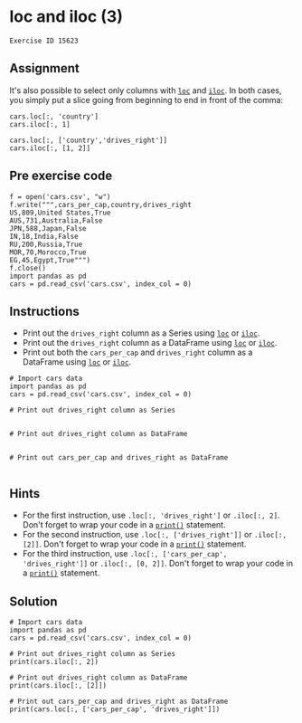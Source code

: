 
#  loc and iloc (3)

```
Exercise ID 15623
```

##  Assignment 

It's also possible to select only columns with [`loc`](https://pandas.pydata.org/pandas-docs/stable/indexing.html#different-choices-for-indexing) and [`iloc`](https://pandas.pydata.org/pandas-docs/stable/indexing.html#different-choices-for-indexing). In both cases, you simply put a slice going from beginning to end in front of the comma:

```
cars.loc[:, 'country']
cars.iloc[:, 1]

cars.loc[:, ['country','drives_right']]
cars.iloc[:, [1, 2]]

```

##  Pre exercise code 

```
f = open('cars.csv', "w")
f.write(""",cars_per_cap,country,drives_right
US,809,United States,True
AUS,731,Australia,False
JPN,588,Japan,False
IN,18,India,False
RU,200,Russia,True
MOR,70,Morocco,True
EG,45,Egypt,True""")
f.close()
import pandas as pd
cars = pd.read_csv('cars.csv', index_col = 0)
```



##  Instructions 

- Print out the `drives_right` column as a Series using [`loc`](https://pandas.pydata.org/pandas-docs/stable/indexing.html#different-choices-for-indexing) or [`iloc`](https://pandas.pydata.org/pandas-docs/stable/indexing.html#different-choices-for-indexing).
- Print out the `drives_right` column as a DataFrame using [`loc`](https://pandas.pydata.org/pandas-docs/stable/indexing.html#different-choices-for-indexing) or [`iloc`](https://pandas.pydata.org/pandas-docs/stable/indexing.html#different-choices-for-indexing).
- Print out both the `cars_per_cap` and `drives_right` column as a DataFrame using [`loc`](https://pandas.pydata.org/pandas-docs/stable/indexing.html#different-choices-for-indexing) or [`iloc`](https://pandas.pydata.org/pandas-docs/stable/indexing.html#different-choices-for-indexing).



```
# Import cars data
import pandas as pd
cars = pd.read_csv('cars.csv', index_col = 0)

# Print out drives_right column as Series


# Print out drives_right column as DataFrame


# Print out cars_per_cap and drives_right as DataFrame


```

##  Hints 

- For the first instruction, use `.loc[:, 'drives_right']` or `.iloc[:, 2]`. Don't forget to wrap your code in a [`print()`](https://docs.python.org/3/library/functions.html#print) statement.
- For the second instruction, use `.loc[:, ['drives_right']]` or `.iloc[:, [2]]`. Don't forget to wrap your code in a [`print()`](https://docs.python.org/3/library/functions.html#print) statement.
- For the third instruction, use `.loc[:, ['cars_per_cap', 'drives_right']]` or `.iloc[:, [0, 2]]`. Don't forget to wrap your code in a [`print()`](https://docs.python.org/3/library/functions.html#print) statement.



##  Solution 

```
# Import cars data
import pandas as pd
cars = pd.read_csv('cars.csv', index_col = 0)

# Print out drives_right column as Series
print(cars.iloc[:, 2])

# Print out drives_right column as DataFrame
print(cars.iloc[:, [2]])

# Print out cars_per_cap and drives_right as DataFrame
print(cars.loc[:, ['cars_per_cap', 'drives_right']])
```


